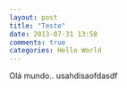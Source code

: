 ```yaml
---
layout: post
title: "Teste"
date: 2013-07-31 13:58
comments: true
categories: Hello World
---
```


Olá mundo.. usahdisaofdasdf


